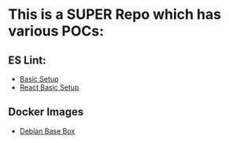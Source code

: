 # This is a SUPER Repo which has various POCs:

## ES Lint:
  - [Basic Setup](https://github.com/appsparkler/poc/tree/poc/eslint-basic)
  - [React Basic Setup](https://github.com/appsparkler/poc/tree/poc/eslint-react)
## Docker Images
  - [Debian Base Box](https://github.com/appsparkler/poc/tree/poc/debian-base-box)
